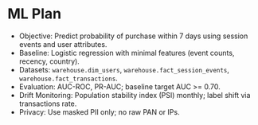 # ML Plan

- Objective: Predict probability of purchase within 7 days using session events and user attributes.
- Baseline: Logistic regression with minimal features (event counts, recency, country).
- Datasets: `warehouse.dim_users`, `warehouse.fact_session_events`, `warehouse.fact_transactions`.
- Evaluation: AUC-ROC, PR-AUC; baseline target AUC >= 0.70.
- Drift Monitoring: Population stability index (PSI) monthly; label shift via transactions rate.
- Privacy: Use masked PII only; no raw PAN or IPs.